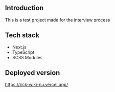 ## Introduction 
This is a test project made for the interview process
## Tech stack

 - Next.js
 - TypeScript
 - SCSS Modules
 

## Deployed version
https://rick-wiki-nu.vercel.app/ 
